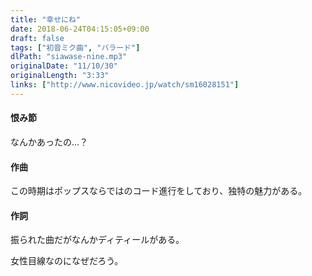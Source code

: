 ```yaml
---
title: "幸せにね"
date: 2018-06-24T04:15:05+09:00
draft: false
tags: ["初音ミク曲", "バラード"]
dlPath: "siawase-nine.mp3"
originalDate: "11/10/30"
originalLength: "3:33"
links: ["http://www.nicovideo.jp/watch/sm16028151"]
---
```


#### 恨み節

なんかあったの…？

#### 作曲

この時期はポップスならではのコード進行をしており、独特の魅力がある。

#### 作詞

振られた曲だがなんかディティールがある。

女性目線なのになぜだろう。
